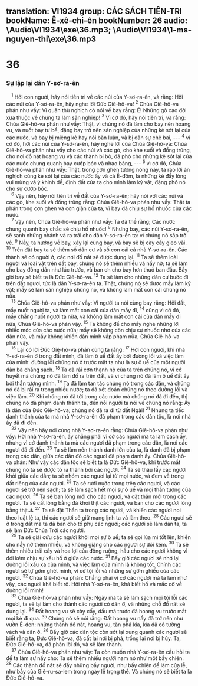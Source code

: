 translation: VI1934
group: CÁC SÁCH TIÊN-TRI
bookName: Ê-xê-chi-ên 
bookNumber: 26
audio: \Audio\VI1934\exe\36.mp3; \Audio\VI1934\1-ms-nguyen-thi\exe\36.mp3
-------

<div class="title"><h1>36</h1><h3>Sự lập lại dân Y-sơ-ra-ên</h3></div>
<span class="verse exe_36_1"> <sup>1</sup> Hỡi con người, hãy nói tiên tri về các núi của Y-sơ-ra-ên, và rằng: Hỡi các núi của Y-sơ-ra-ên, hãy nghe lời Đức Giê-hô-va! </span>
<span class="verse exe_36_2"><sup>2</sup> Chúa Giê-hô-va phán như vầy: Vì quân thù nghịch có nói về bay rằng: Ê! Những gò cao đời xưa thuộc về chúng ta làm sản nghiệp! </span>
<span class="verse exe_36_3"><sup>3</sup> Vì cớ đó, hãy nói tiên tri, và rằng: Chúa Giê-hô-va phán như vầy: Thật, vì chúng nó đã làm cho bay nên hoang vu, và nuốt bay tư bề, đặng bay trở nên sản nghiệp của những kẻ sót lại của các nước, và bay bị miệng kẻ hay nói bàn luận, và bị dân sự chê bai, --- </span>
<span class="verse exe_36_4"><sup>4</sup> vì cớ đó, hỡi các núi của Y-sơ-ra-ên, hãy nghe lời của Chúa Giê-hô-va: Chúa Giê-hô-va phán như vầy cho các núi và các gò, cho khe suối và đồng trũng, cho nơi đổ nát hoang vu và các thành bị bỏ, đã phó cho những kẻ sót lại của các nước chung quanh bay cướp bóc và nhạo báng, --- </span>
<span class="verse exe_36_5"><sup>5</sup> vì cớ đó, Chúa Giê-hô-va phán như vầy: Thật, trong cơn ghen tương nóng nảy, ta rao lời án nghịch cùng kẻ sót lại của các nước ấy và cả Ê-đôm, là những kẻ đầy lòng vui mừng và ý khinh dể, định đất của ta cho mình làm kỷ vật, đặng phó nó cho sự cướp bóc. <br/></span>
<span class="verse exe_36_6"> <sup>6</sup> Vậy nên, hãy nói tiên tri về đất của Y-sơ-ra-ên; hãy nói với các núi và các gò, khe suối và đồng trũng rằng: Chúa Giê-hô-va phán như vầy: Thật ta phán trong cơn ghen và cơn giận của ta, vì bay đã chịu sự hổ nhuốc của các nước. <br/></span>
<span class="verse exe_36_7"> <sup>7</sup> Vậy nên, Chúa Giê-hô-va phán như vầy: Ta đã thề rằng; Các nước chung quanh bay chắc sẽ chịu hổ nhuốc! </span>
<span class="verse exe_36_8"><sup>8</sup> Nhưng bay, các núi Y-sơ-ra-ên, sẽ sanh những nhánh và ra trái cho dân Y-sơ-ra-ên ta: vì chúng nó sắp trở về. </span>
<span class="verse exe_36_9"><sup>9</sup> Nầy, ta hướng về bay, xây lại cùng bay, và bay sẽ bị cày cấy gieo vãi. </span>
<span class="verse exe_36_10"><sup>10</sup> Trên đất bay ta sẽ thêm số dân cư và số con cái cả nhà Y-sơ-ra-ên. Các thành sẽ có người ở, các nơi đổ nát sẽ được dựng lại. </span>
<span class="verse exe_36_11"><sup>11</sup> Ta sẽ thêm loài người và loài vật trên đất bay, chúng nó sẽ thêm nhiều và nẩy nở; ta sẽ làm cho bay đông dân như lúc trước, và ban ơn cho bay hơn thuở ban đầu. Bấy giờ bay sẽ biết ta là Đức Giê-hô-va. </span>
<span class="verse exe_36_12"><sup>12</sup> Ta sẽ làm cho những dân cư bước đi trên đất ngươi, tức là dân Y-sơ-ra-ên ta. Thật, chúng nó sẽ được mầy làm kỷ vật; mầy sẽ làm sản nghiệp chúng nó, và không làm mất con cái chúng nó nữa. <br/></span>
<span class="verse exe_36_13"> <sup>13</sup> Chúa Giê-hô-va phán như vầy: Vì người ta nói cùng bay rằng: Hỡi đất, mầy nuốt người ta, và làm mất con cái của dân mầy đi, </span>
<span class="verse exe_36_14"><sup>14</sup> cũng vì cớ đó, mầy chẳng nuốt người ta nữa, và không làm mất con cái của dân mầy đi nữa, Chúa Giê-hô-va phán vậy. </span>
<span class="verse exe_36_15"><sup>15</sup> Ta không để cho mầy nghe những lời nhiếc móc của các nước nữa; mầy sẽ không còn chịu sự nhuốc nhơ của các dân nữa, và mầy không khiến dân mình vấp phạm nữa, Chúa Giê-hô-va phán vậy. <br/></span>
<span class="verse exe_36_16"> <sup>16</sup> Lại có lời Đức Giê-hô-va phán cùng ta rằng: </span>
<span class="verse exe_36_17"><sup>17</sup> Hỡi con người, khi nhà Y-sơ-ra-ên ở trong đất mình, đã làm ô uế đất ấy bởi đường lối và việc làm của mình: đường lối chúng nó ở trước mặt ta như là sự ô uế của một người đàn bà chẳng sạch. </span>
<span class="verse exe_36_18"><sup>18</sup> Ta đã rải cơn thạnh nộ của ta trên chúng nó, vì cớ huyết mà chúng nó đã làm đổ ra trên đất, và vì chúng nó đã làm ô uế đất ấy bởi thần tượng mình. </span>
<span class="verse exe_36_19"><sup>19</sup> Ta đã làm tan tác chúng nó trong các dân, và chúng nó đã bị rải ra trong nhiều nước; ta đã xét đoán chúng nó theo đường lối và việc làm. </span>
<span class="verse exe_36_20"><sup>20</sup> Khi chúng nó đã tới trong các nước mà chúng nó đã đi đến, thì chúng nó đã phạm danh thánh ta, đến nỗi người ta nói về chúng nó rằng: Ấy là dân của Đức Giê-hô-va; chúng nó đã ra đi từ đất Ngài! </span>
<span class="verse exe_36_21"><sup>21</sup> Nhưng ta tiếc danh thánh của ta mà nhà Y-sơ-ra-ên đã phạm trong các dân tộc, là nơi nhà ấy đã đi đến. <br/></span>
<span class="verse exe_36_22"> <sup>22</sup> Vậy nên hãy nói cùng nhà Y-sơ-ra-ên rằng: Chúa Giê-hô-va phán như vầy: Hỡi nhà Y-sơ-ra-ên, ấy chẳng phải vì cớ các ngươi mà ta làm cách ấy, nhưng vì cớ danh thánh ta mà các ngươi đã phạm trong các dân, là nơi các ngươi đã đi đến. </span>
<span class="verse exe_36_23"><sup>23</sup> Ta sẽ làm nên thánh danh lớn của ta, là danh đã bị phạm trong các dân, giữa các dân đó các ngươi đã phạm danh ấy. Chúa Giê-hô-va phán: Như vậy các dân tộc sẽ biết ta là Đức Giê-hô-va, khi trước mắt chúng nó ta sẽ được tỏ ra thánh bởi các ngươi. </span>
<span class="verse exe_36_24"><sup>24</sup> Ta sẽ thâu lấy các ngươi khỏi giữa các dân; ta sẽ nhóm các ngươi lại từ mọi nước, và đem về trong đất riêng của các ngươi. </span>
<span class="verse exe_36_25"><sup>25</sup> Ta sẽ rưới nước trong trên các ngươi, và các ngươi sẽ trở nên sạch; ta sẽ làm sạch hết mọi sự ô uế và mọi thần tượng của các ngươi. </span>
<span class="verse exe_36_26"><sup>26</sup> Ta sẽ ban lòng mới cho các ngươi, và đặt thần mới trong các ngươi. Ta sẽ cất lòng bằng đá khỏi thịt các ngươi, và ban cho các ngươi lòng bằng thịt.<a data-toggle="tooltip" data-placement="bottom" title="Exe 11:19-20">⚓</a></span>
<span class="verse exe_36_27"><sup>27</sup> Ta sẽ đặt Thần ta trong các ngươi, và khiến các ngươi noi theo luật lệ ta, thì các ngươi sẽ giữ mạng lịnh ta và làm theo. </span>
<span class="verse exe_36_28"><sup>28</sup> Các ngươi sẽ ở trong đất mà ta đã ban cho tổ phụ các ngươi; các ngươi sẽ làm dân ta, ta sẽ làm Đức Chúa Trời các ngươi. <br/></span>
<span class="verse exe_36_29"> <sup>29</sup> Ta sẽ giải cứu các ngươi khỏi mọi sự ô uế; ta sẽ gọi lúa mì tốt lên, khiến cho nẩy nở thêm nhiều, và không giáng cho các ngươi sự đói kém. </span>
<span class="verse exe_36_30"><sup>30</sup> Ta sẽ thêm nhiều trái cây và hoa lợi của đồng ruộng, hầu cho các ngươi không vì đói kém chịu sự xấu hổ ở giữa các nước. </span>
<span class="verse exe_36_31"><sup>31</sup> Bấy giờ các ngươi sẽ nhớ lại đường lối xấu xa của mình, và việc làm của mình là không tốt. Chính các ngươi sẽ tự gớm ghét mình, vì cớ tội lỗi và những sự gớm ghiếc của các ngươi. </span>
<span class="verse exe_36_32"><sup>32</sup> Chúa Giê-hô-va phán: Chẳng phải vì cớ các ngươi mà ta làm như vậy, các ngươi khá biết rõ. Hỡi nhà Y-sơ-ra-ên, khá biết hổ và mắc cỡ về đường lối mình! <br/></span>
<span class="verse exe_36_33"> <sup>33</sup> Chúa Giê-hô-va phán như vầy: Ngày mà ta sẽ làm sạch mọi tội lỗi các ngươi, ta sẽ lại làm cho thành các ngươi có dân ở, và những chỗ đổ nát sẽ dựng lại. </span>
<span class="verse exe_36_34"><sup>34</sup> Đất hoang vu sẽ cày cấy, dầu mà trước đã hoang vu trước mắt mọi kẻ đi qua. </span>
<span class="verse exe_36_35"><sup>35</sup> Chúng nó sẽ nói rằng: Đất hoang vu nầy đã trở nên như vườn Ê-đen: những thành đổ nát, hoang vu, tàn phá kia, kìa đã có tường vách và dân ở. </span>
<span class="verse exe_36_36"><sup>36</sup> Bấy giờ các dân tộc còn sót lại xung quanh các ngươi sẽ biết rằng ta, Đức Giê-hô-va, đã cất lại nơi bị phá, trồng lại nơi bị hủy. Ta, Đức Giê-hô-va, đã phán lời đó, và sẽ làm thành. <br/></span>
<span class="verse exe_36_37"> <sup>37</sup> Chúa Giê-hô-va phán như vầy: Ta còn muốn nhà Y-sơ-ra-ên cầu hỏi ta để ta làm sự nầy cho: Ta sẽ thêm nhiều người nam nó như một bầy chiên. </span>
<span class="verse exe_36_38"><sup>38</sup> Các thành đổ nát sẽ đầy những bầy người, như bầy chiên để làm của lễ, như bầy của Giê-ru-sa-lem trong ngày lễ trọng thể. Và chúng nó sẽ biết ta là Đức Giê-hô-va. <br/></span>
